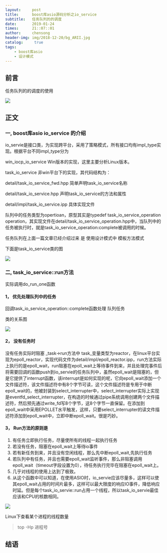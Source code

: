 ```yaml
---
layout:     post
title:      boost库asio源码分析之io_service
subtitle:   任务队列的的调度
date:       2019-01-24
times:      21::07::01
author:     chensong
header-img: img/2018-12-20/bg_ARII.jpg
catalog: 	 true
tags:
    - boost库asio
    - 设计模式
---
```



## 前言

任务队列的的调度的使用


![](https://github.com/chensongpoixs/chensongpoixs.github.io/blob/master/img/2019-01-24/io_service.jpg?raw=true)


## 正文


### 一, boost库asio io_service 的介绍

io_servie是接口类，为实现跨平台，采用了策略模式，所有接口均有impl_type实现。根据平台不同impl_type分为

win_iocp_io_service Win版本的实现，这里主要分析Linux版本。

task_io_service 非win平台下的实现，其代码结构为：

detail/task_io_service_fwd.hpp 简单声明task_io_service名称

detail/task_io_service.hpp 声明task_io_service的方法和属性

detail/impl/task_io_service.ipp 具体实现文件

队列中的任务类型为opertioan，原型其实是typedef task_io_service_operation operation，其实现文件在detail/task_io_service_operation.hpp中，当队列中的任务被执行时，就是task_io_service_operation:complete被调用的时候。

任务队列在上面一篇文章已经介绍过来 是 使用设计模式中 模板方法模式


下面是task_io_service类的图

![](https://github.com/chensongpoixs/chensongpoixs.github.io/blob/master/img/2019-01-24/task_io_service_operaction.png?raw=true)


### 二, task_io_service::run方法




实际调用do_run_one函数

#### 1， 优先处理队列中的任务 

回调task_io_service_operation::complete函数处理 队列任务

类的关系图

![](https://github.com/chensongpoixs/chensongpoixs.github.io/blob/master/img/2019-01-24/accept_send_recv,png?raw=true)

#### 2， 没有任务时

没有任务实际时阻塞 _task->run方法中  task_变量类型为reactor，在linux平台实现为epoll_reactor，实现代码文件为detail/impl/epoll_reactor.ipp，run方法实际上执行的是epoll_wait，run阻塞在epoll_wait上等待事件到来，并且处理完事件后将需要回调的函数push到io_servie的任务队列中，虽然epoll_wait是阻塞的，但是它提供了interrupt函数，该interrupt是如何实现的呢，它向epoll_wait添加一个文件描述符，该文件描述符中有8个字节可读，这个文件描述符是专用于中断epoll_wait的，他被封装到select_interrupter中，select_interrupter实际上实现是eventfd_select_interrupter，在构造的时候通过pipe系统调用创建两个文件描述符，然后预先通过write_fd写8个字节，这8个字节一直保留。在添加到epoll_wait中采用EPOLLET水平触发，这样，只要select_interrupter的读文件描述符添加到epoll_wait中，立即中断epoll_wait。很是巧妙。


#### 3， Run方法的原则是

1. 有任务立即执行任务，尽量使所有的线程一起执行任务
2. 若没有任务，阻塞在epoll_wait上等待io事件
3. 若有新任务到来，并且没有空闲线程，那么先中断epoll_wait,先执行任务
4. 若队列中有任务，并且也需要epoll_wait监听事件，那么非阻塞调用epoll_wait（timeout字段设置为0），待任务执行完毕在阻塞在epoll_wait上。
5. 几乎对线程的使用上达到了极致。
6. 从这个函数中可以知道，在使用ASIO时，io_servie应该尽量多，这样可以使其epoll_wait占用的时间片最多，这样可以最大限度的响应IO事件，降低响应时延。但是每个task_io_servie::run占用一个线程，所以task_io_servie最佳应该和CPU的核数相同。



![](https://github.com/chensongpoixs/chensongpoixs.github.io/blob/master/img/2019-01-24/async_accept.jpg?raw=true)


Linux下查看某个进程的线程数量

>top -Hp 进程号

## 结语





